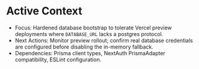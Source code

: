 # Active Context

- Focus: Hardened database bootstrap to tolerate Vercel preview deployments where `DATABASE_URL` lacks a postgres protocol.
- Next Actions: Monitor preview rollout; confirm real database credentials are configured before disabling the in-memory fallback.
- Dependencies: Prisma client types, NextAuth PrismaAdapter compatibility, ESLint configuration.
